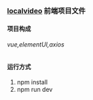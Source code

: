 ### [localvideo](https://github.com/BaoMinghui/localVideo) 前端项目文件

#### 项目构成<br>
###### vue,elementUI,axios

#### 运行方式
1. npm install
2. npm run dev
